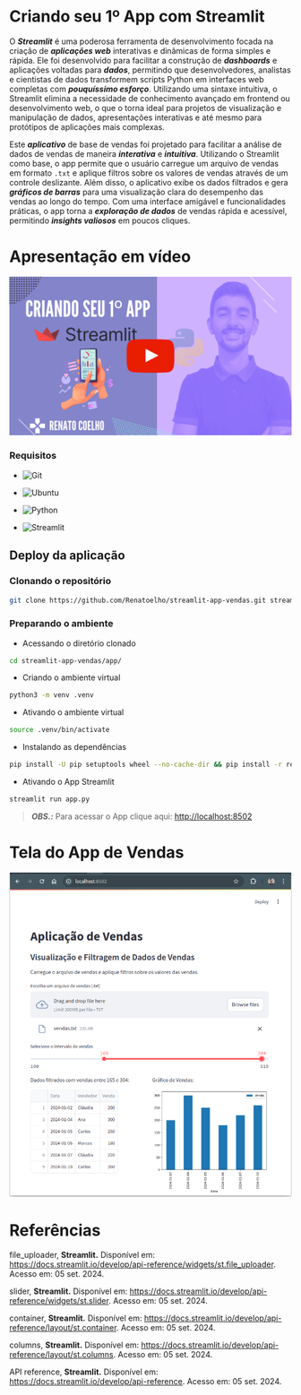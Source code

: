 # Criando seu 1º App com Streamlit 

O ***Streamlit*** é uma poderosa ferramenta de desenvolvimento focada na criação de ***aplicações web*** interativas e dinâmicas de forma simples e rápida. Ele foi desenvolvido para facilitar a construção de ***dashboards*** e aplicações voltadas para ***dados***, permitindo que desenvolvedores, analistas e cientistas de dados transformem scripts Python em interfaces web completas com ***pouquíssimo esforço***. Utilizando uma sintaxe intuitiva, o Streamlit elimina a necessidade de conhecimento avançado em frontend ou desenvolvimento web, o que o torna ideal para projetos de visualização e manipulação de dados, apresentações interativas e até mesmo para protótipos de aplicações mais complexas.

Este ***aplicativo*** de base de vendas foi projetado para facilitar a análise de dados de vendas de maneira ***interativa*** e ***intuitiva***. Utilizando o Streamlit como base, o app permite que o usuário carregue um arquivo de vendas em formato ```.txt``` e aplique filtros sobre os valores de vendas através de um controle deslizante. Além disso, o aplicativo exibe os dados filtrados e gera ***gráficos de barras*** para uma visualização clara do desempenho das vendas ao longo do tempo. Com uma interface amigável e funcionalidades práticas, o app torna a ***exploração de dados*** de vendas rápida e acessível, permitindo ***insights valiosos*** em poucos cliques.

<!--
https://www.youtube.com/@renato-coelho
-->

# Apresentação em vídeo

<p align="center">
  <a href="https://youtu.be/MootfcRPVuc" target="_blank"><img src="imagens/thumbnail/thumbnail-github.png" alt="Vídeo de apresentação"></a>
</p>


### Requisitos

+ ![Git](https://img.shields.io/badge/Git-2.25.1%2B-E3E3E3)

+ ![Ubuntu](https://img.shields.io/badge/Ubuntu-20.04%2B-E3E3E3)

+ ![Python](https://img.shields.io/badge/Python-3.8%2B-E3E3E3)

+ ![Streamlit](https://img.shields.io/badge/Streamlit-1.38.0-E3E3E3)


## Deploy da aplicação


### Clonando o repositório

```bash
git clone https://github.com/Renatoelho/streamlit-app-vendas.git streamlit-app-vendas
```


### Preparando o ambiente

+ Acessando o diretório clonado
```bash
cd streamlit-app-vendas/app/
```

+ Criando o ambiente virtual
```bash
python3 -m venv .venv
```

+ Ativando o ambiente virtual
```bash
source .venv/bin/activate
```

+ Instalando as dependências
```bash
pip install -U pip setuptools wheel --no-cache-dir && pip install -r requirements.txt --no-cache-dir
```

+ Ativando o App Streamlit
```bash
streamlit run app.py
```

> ***OBS.:*** Para acessar o App clique aqui: [http://localhost:8502](http://localhost:8502)

# Tela do App de Vendas

<p align="center">
  <img src="imagens/app/tela-app.png" alt="Tela do App de Vendas"></a>
</p>

# Referências

file_uploader, **Streamlit.** Disponível em: <https://docs.streamlit.io/develop/api-reference/widgets/st.file_uploader>. Acesso em: 05 set. 2024.

slider, **Streamlit.** Disponível em: <https://docs.streamlit.io/develop/api-reference/widgets/st.slider>. Acesso em: 05 set. 2024.

container, **Streamlit.** Disponível em: <https://docs.streamlit.io/develop/api-reference/layout/st.container>. Acesso em: 05 set. 2024.

columns, **Streamlit.** Disponível em: <https://docs.streamlit.io/develop/api-reference/layout/st.columns>. Acesso em: 05 set. 2024.

API reference, **Streamlit.** Disponível em: <https://docs.streamlit.io/develop/api-reference>. Acesso em: 05 set. 2024.
